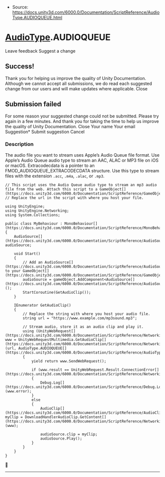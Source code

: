 * Source: https://docs.unity3d.com/6000.0/Documentation/ScriptReference/AudioType.AUDIOQUEUE.html

#  [AudioType](https://docs.unity3d.com/6000.0/Documentation/ScriptReference/AudioType.html).AUDIOQUEUE
Leave feedback
Suggest a change
## Success!
Thank you for helping us improve the quality of Unity Documentation. Although we cannot accept all submissions, we do read each suggested change from our users and will make updates where applicable.
Close
## Submission failed
For some reason your suggested change could not be submitted. Please <a>try again</a> in a few minutes. And thank you for taking the time to help us improve the quality of Unity Documentation.
Close
Your name Your email Suggestion* Submit suggestion
Cancel
### Description
The audio file you want to stream uses Apple’s Audio Queue file format.
Use Apple’s Audio Queue audio type to stream an AAC, ALAC or MP3 file on iOS or macOS. Extracodecdata is a pointer to an FMOD_AUDIOQUEUE_EXTRACODECDATA structure. Use this type to stream files with the extension `.acc`, `.m4a`, `.alac`, or `.mp3`.
```
// This script uses the Audio Queue audio type to stream an mp3 audio file from the web. Attach this script to a GameObject[](https://docs.unity3d.com/6000.0/Documentation/ScriptReference/GameObject.html). 
// Replace the url in the script with where you host your file.
  
using UnityEngine;
using UnityEngine.Networking;
using System.Collections;  
  
public class MyBehaviour : MonoBehaviour[](https://docs.unity3d.com/6000.0/Documentation/ScriptReference/MonoBehaviour.html)
{
    AudioSource[](https://docs.unity3d.com/6000.0/Documentation/ScriptReference/AudioSource.html) audioSource;  
  
    void Start()
    {
        // Add an AudioSource[](https://docs.unity3d.com/6000.0/Documentation/ScriptReference/AudioSource.html) to your GameObject[](https://docs.unity3d.com/6000.0/Documentation/ScriptReference/GameObject.html). 
        audioSource = gameObject.AddComponent<AudioSource[](https://docs.unity3d.com/6000.0/Documentation/ScriptReference/AudioSource.html)>();
        StartCoroutine(GetAudioClip());
    }  
  
    IEnumerator GetAudioClip()
    {
        // Replace the string with where you host your audio file. 
        string url = "https://www.example.com/mp3sound.mp3";  
  
        // Stream audio, store it as an audio clip and play it. 
        using (UnityWebRequest[](https://docs.unity3d.com/6000.0/Documentation/ScriptReference/Networking.UnityWebRequest.html) www = UnityWebRequestMultimedia.GetAudioClip[](https://docs.unity3d.com/6000.0/Documentation/ScriptReference/Networking.UnityWebRequestMultimedia.GetAudioClip.html)(url, AudioType.AUDIOQUEUE[](https://docs.unity3d.com/6000.0/Documentation/ScriptReference/AudioType.AUDIOQUEUE.html)))
        {
            yield return www.SendWebRequest();  
  
            if (www.result == UnityWebRequest.Result.ConnectionError[](https://docs.unity3d.com/6000.0/Documentation/ScriptReference/Networking.UnityWebRequest.Result.ConnectionError.html))
            {
                Debug.Log[](https://docs.unity3d.com/6000.0/Documentation/ScriptReference/Debug.Log.html)(www.error);
            }
            else
            {
                AudioClip[](https://docs.unity3d.com/6000.0/Documentation/ScriptReference/AudioClip.html) myClip = DownloadHandlerAudioClip.GetContent[](https://docs.unity3d.com/6000.0/Documentation/ScriptReference/Networking.DownloadHandlerAudioClip.GetContent.html)(www);
                
                audioSource.clip = myClip;  
                audioSource.Play(); 
            }
        }
    }
}

```

* * *
